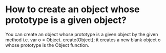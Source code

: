 # How to create an object whose prototype is a given object?

You can create an object whose prototype is a given object by the given method i.e. var o = Object. create(Object); it creates a new blank object o whose prototype is the Object function.
